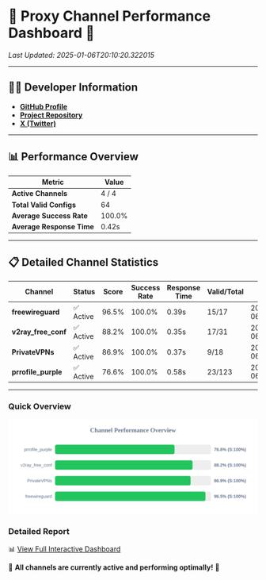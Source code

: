 # 🌟 Proxy Channel Performance Dashboard 🌟

_Last Updated: 2025-01-06T20:10:20.322015_

---

## 👩‍💻 Developer Information

- **[GitHub Profile](https://github.com/4n0nymou3)**  
- **[Project Repository](https://github.com/4n0nymou3/multi-proxy-config-fetcher)**  
- **[X (Twitter)](https://x.com/4n0nymou3)**  

---

## 📊 Performance Overview

| Metric                | Value       |
|-----------------------|-------------|
| **Active Channels**   | 4 / 4       |
| **Total Valid Configs** | 64          |
| **Average Success Rate** | 100.0%      |
| **Average Response Time** | 0.42s       |

---

## 📋 Detailed Channel Statistics

| Channel          | Status     | Score  | Success Rate | Response Time | Valid/Total | Last Success               |
|------------------|------------|--------|--------------|---------------|-------------|----------------------------|
| **freewireguard**  | ✅ Active  | 96.5%  | 100.0% | 0.39s         | 15/17       | 2025-01-06T20:10:20.320634 |
| **v2ray_free_conf**  | ✅ Active  | 88.2%  | 100.0% | 0.35s         | 17/31       | 2025-01-06T20:10:19.498231 |
| **PrivateVPNs**  | ✅ Active  | 86.9%  | 100.0% | 0.37s         | 9/18       | 2025-01-06T20:10:19.907528 |
| **prrofile_purple**  | ✅ Active  | 76.6%  | 100.0% | 0.58s         | 23/123       | 2025-01-06T20:10:19.088297 |

---

### Quick Overview
<div align="center">
  <a href="https://raw.githubusercontent.com/nullluser/NullRepo/refs/heads/main/assets/channel_stats_chart.svg">
    <img src="https://raw.githubusercontent.com/nullluser/NullRepo/refs/heads/main/assets/channel_stats_chart.svg" alt="Source Performance Statistics" width="800">
  </a>
</div>

### Detailed Report
📊 [View Full Interactive Dashboard](https://htmlpreview.github.io/?https://github.com/nullluser/NullRepo/blob/main/assets/performance_report.html)

🎉 **All channels are currently active and performing optimally!** 🎉
